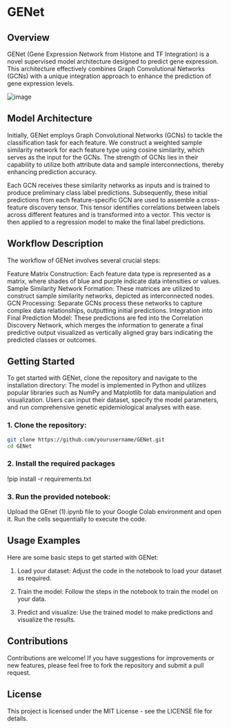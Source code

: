 # GENet

## Overview
GENet (Gene Expression Network from Histone and TF Integration) is a novel supervised model architecture designed to predict gene expression. This architecture effectively combines Graph Convolutional Networks (GCNs) with a unique integration approach to enhance the prediction of gene expression levels.

![image](https://github.com/mahdieh1/GENet/assets/12238056/050172e2-ed16-473e-a9d7-04d41ec714b6)


## Model Architecture
Initially, GENet employs Graph Convolutional Networks (GCNs) to tackle the classification task for each feature. We construct a weighted sample similarity network for each feature type using cosine similarity, which serves as the input for the GCNs. The strength of GCNs lies in their capability to utilize both attribute data and sample interconnections, thereby enhancing prediction accuracy.

Each GCN receives these similarity networks as inputs and is trained to produce preliminary class label predictions. Subsequently, these initial predictions from each feature-specific GCN are used to assemble a cross-feature discovery tensor. This tensor identifies correlations between labels across different features and is transformed into a vector. This vector is then applied to a regression model to make the final label predictions.

## Workflow Description
The workflow of GENet involves several crucial steps:

Feature Matrix Construction: Each feature data type is represented as a matrix, where shades of blue and purple indicate data intensities or values.
Sample Similarity Network Formation: These matrices are utilized to construct sample similarity networks, depicted as interconnected nodes.
GCN Processing: Separate GCNs process these networks to capture complex data relationships, outputting initial predictions.
Integration into Final Prediction Model: These predictions are fed into the Correlation Discovery Network, which merges the information to generate a final predictive output visualized as vertically aligned gray bars indicating the predicted classes or outcomes.

## Getting Started

To get started with GENet, clone the repository and navigate to the installation directory:
The model is implemented in Python and utilizes popular libraries such as NumPy and Matplotlib for data manipulation and visualization. Users can input their dataset, specify the model parameters, and run comprehensive genetic epidemiological analyses with ease.

### 1. Clone the repository:

 ```bash
git clone https://github.com/yourusername/GENet.git
cd GENet
```

### 2. Install the required packages

!pip install -r requirements.txt

### 3. Run the provided notebook:
Upload the GEnet (1).ipynb file to your Google Colab environment and open it. Run the cells sequentially to execute the code.

## Usage Examples
Here are some basic steps to get started with GENet:

1. Load your dataset:
Adjust the code in the notebook to load your dataset as required.

2. Train the model:
Follow the steps in the notebook to train the model on your data.

3. Predict and visualize:
Use the trained model to make predictions and visualize the results.

## Contributions
Contributions are welcome! If you have suggestions for improvements or new features, please feel free to fork the repository and submit a pull request.

## License
This project is licensed under the MIT License - see the LICENSE file for details.
